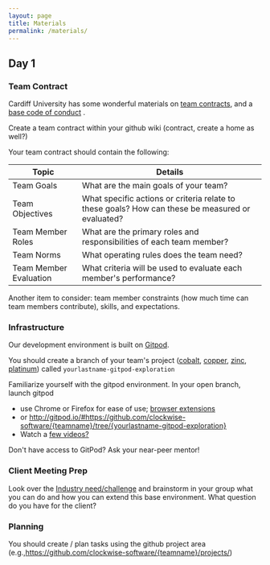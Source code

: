 ```yaml
---
layout: page
title: Materials
permalink: /materials/
---
```


<!-- {% include image.html url="/_images/cover2.jpg" width=175 align="right" %} -->

## Day 1

### Team Contract
Cardiff University has some wonderful materials on [team contracts](https://www.dropbox.com/s/3izv0i4a901fn03/CM6223%20-%201%20-%20Daily%20Diary%20-%20CUESIP%20Guidelines.pdf?dl=0), and a [base code of conduct](https://www.dropbox.com/s/idm0y1f0qysjcrr/CM6223%20-%201%20-%20Daily%20Diary%20-%20CUESIP%20Code%20Of%20Conduct.pdf?dl=0) .

Create a team contract within your github wiki (contract, create a home as well?)

Your team contract should contain the following:

| Topic | Details |
| --- | --- |
|  Team Goals | What are the main goals of your team? | 
|Team Objectives| What specific actions or criteria relate to these goals? How can these be measured or evaluated? |
| Team Member Roles | What are the primary roles and responsibilities of each team member? |
| Team Norms | What operating rules does the team need? | 
|Team Member Evaluation| What criteria will be used to evaluate each member's performance?|

Another item to consider: team member constraints (how much time can team members contribute), skills, and expectations.

### Infrastructure

Our development environment is built on [Gitpod](https://www.gitpod.io).

You should create a branch of your team's project ([cobalt](https://github.com/clockwise-software/cobalt), [copper](https://github.com/clockwise-software/copper), [zinc](https://github.com/clockwise-software/zinc), [platinum](https://github.com/clockwise-software/platinum)) called `yourlastname-gitpod-exploration`

Familiarize yourself with the gitpod environment.
In your open branch, launch gitpod 
 - use Chrome or Firefox for ease of use; [browser extensions](https://www.gitpod.io/docs/browser-extension/)
 - or http://gitpod.io/#https://github.com/clockwise-software/{teamname}/tree/{yourlastname-gitpod-exploration}
 - Watch a [few videos?](https://www.gitpod.io/screencasts/) 
 
Don't have access to GitPod? Ask your near-peer mentor! 

### Client Meeting Prep

Look over the [Industry need/challenge](https://github.com/clockwise-software/base-environment#industry-challenge) and brainstorm in your group what you can do and how you can extend this base environment. What question do you have for the client? 

### Planning
You should create / plan tasks using the github project area (e.g.,https://github.com/clockwise-software/{teamname}/projects/)
